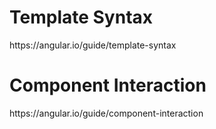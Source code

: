 <h1>Template Syntax</h1>
https://angular.io/guide/template-syntax

<h1>Component Interaction</h1>
https://angular.io/guide/component-interaction
